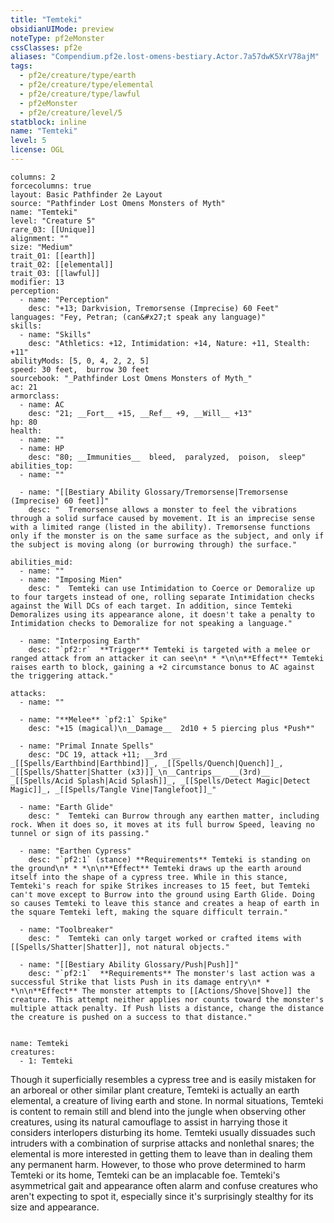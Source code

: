 ```yaml
---
title: "Temteki"
obsidianUIMode: preview
noteType: pf2eMonster
cssClasses: pf2e
aliases: "Compendium.pf2e.lost-omens-bestiary.Actor.7a57dwK5XrV78ajM" 
tags:
  - pf2e/creature/type/earth
  - pf2e/creature/type/elemental
  - pf2e/creature/type/lawful
  - pf2eMonster
  - pf2e/creature/level/5
statblock: inline
name: "Temteki"
level: 5
license: OGL
---
```


```statblock
columns: 2
forcecolumns: true
layout: Basic Pathfinder 2e Layout
source: "Pathfinder Lost Omens Monsters of Myth"
name: "Temteki"
level: "Creature 5"
rare_03: [[Unique]]
alignment: ""
size: "Medium"
trait_01: [[earth]]
trait_02: [[elemental]]
trait_03: [[lawful]]
modifier: 13
perception:
  - name: "Perception"
    desc: "+13; Darkvision, Tremorsense (Imprecise) 60 Feet"
languages: "Fey, Petran; (can&#x27;t speak any language)"
skills:
  - name: "Skills"
    desc: "Athletics: +12, Intimidation: +14, Nature: +11, Stealth: +11"
abilityMods: [5, 0, 4, 2, 2, 5]
speed: 30 feet,  burrow 30 feet
sourcebook: "_Pathfinder Lost Omens Monsters of Myth_"
ac: 21
armorclass:
  - name: AC
    desc: "21; __Fort__ +15, __Ref__ +9, __Will__ +13"
hp: 80
health:
  - name: ""
  - name: HP
    desc: "80; __Immunities__  bleed,  paralyzed,  poison,  sleep"
abilities_top:
  - name: ""

  - name: "[[Bestiary Ability Glossary/Tremorsense|Tremorsense (Imprecise) 60 feet]]"
    desc: "  Tremorsense allows a monster to feel the vibrations through a solid surface caused by movement. It is an imprecise sense with a limited range (listed in the ability). Tremorsense functions only if the monster is on the same surface as the subject, and only if the subject is moving along (or burrowing through) the surface."

abilities_mid:
  - name: ""
  - name: "Imposing Mien"
    desc: "  Temteki can use Intimidation to Coerce or Demoralize up to four targets instead of one, rolling separate Intimidation checks against the Will DCs of each target. In addition, since Temteki Demoralizes using its appearance alone, it doesn't take a penalty to Intimidation checks to Demoralize for not speaking a language."

  - name: "Interposing Earth"
    desc: "`pf2:r`  **Trigger** Temteki is targeted with a melee or ranged attack from an attacker it can see\n* * *\n\n**Effect** Temteki raises earth to block, gaining a +2 circumstance bonus to AC against the triggering attack."

attacks:
  - name: ""

  - name: "**Melee** `pf2:1` Spike"
    desc: "+15 (magical)\n__Damage__  2d10 + 5 piercing plus *Push*"

  - name: "Primal Innate Spells"
    desc: "DC 19, attack +11; __3rd __  _[[Spells/Earthbind|Earthbind]]_, _[[Spells/Quench|Quench]]_, _[[Spells/Shatter|Shatter (x3)]]_\n__Cantrips__  __(3rd)__ _[[Spells/Acid Splash|Acid Splash]]_, _[[Spells/Detect Magic|Detect Magic]]_, _[[Spells/Tangle Vine|Tanglefoot]]_"

  - name: "Earth Glide"
    desc: "  Temteki can Burrow through any earthen matter, including rock. When it does so, it moves at its full burrow Speed, leaving no tunnel or sign of its passing."

  - name: "Earthen Cypress"
    desc: "`pf2:1` (stance) **Requirements** Temteki is standing on the ground\n* * *\n\n**Effect** Temteki draws up the earth around itself into the shape of a cypress tree. While in this stance, Temteki's reach for spike Strikes increases to 15 feet, but Temteki can't move except to Burrow into the ground using Earth Glide. Doing so causes Temteki to leave this stance and creates a heap of earth in the square Temteki left, making the square difficult terrain."

  - name: "Toolbreaker"
    desc: "  Temteki can only target worked or crafted items with [[Spells/Shatter|Shatter]], not natural objects."

  - name: "[[Bestiary Ability Glossary/Push|Push]]"
    desc: "`pf2:1`  **Requirements** The monster's last action was a successful Strike that lists Push in its damage entry\n* * *\n\n**Effect** The monster attempts to [[Actions/Shove|Shove]] the creature. This attempt neither applies nor counts toward the monster's multiple attack penalty. If Push lists a distance, change the distance the creature is pushed on a success to that distance."
 
```

```encounter-table
name: Temteki
creatures:
  - 1: Temteki
```



Though it superficially resembles a cypress tree and is easily mistaken for an arboreal or other similar plant creature, Temteki is actually an earth elemental, a creature of living earth and stone. In normal situations, Temteki is content to remain still and blend into the jungle when observing other creatures, using its natural camouflage to assist in harrying those it considers interlopers disturbing its home. Temteki usually dissuades such intruders with a combination of surprise attacks and nonlethal snares; the elemental is more interested in getting them to leave than in dealing them any permanent harm. However, to those who prove determined to harm Temteki or its home, Temteki can be an implacable foe. Temteki's asymmetrical gait and appearance often alarm and confuse creatures who aren't expecting to spot it, especially since it's surprisingly stealthy for its size and appearance.
